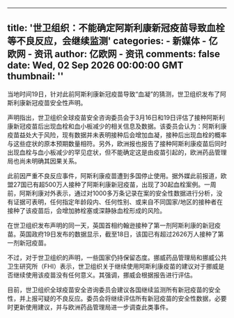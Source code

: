 
---
title: '世卫组织：不能确定阿斯利康新冠疫苗导致血栓等不良反应，会继续监测'
categories: 
    - 新媒体
    - 亿欧网 - 资讯
author: 亿欧网 - 资讯
comments: false
date: Wed, 02 Sep 2026 00:00:00 GMT
thumbnail: ''
---

<div>   
<p>当地时间19日，针对此前阿斯利康新冠疫苗导致“血凝”的猜测，世卫组织发布了阿斯利康新冠疫苗安全性声明。</p><p>声明指出，世卫组织全球疫苗安全咨询委员会于3月16日和19日评估了接种阿斯利康新冠疫苗后出现血栓和血小板减少的相关信息及数据。该委员会认为：阿斯利康疫苗益处大于风险，现有数据并未表明接种后会增加血凝，接种后出现血栓的概率与这些症状的原本预期数量相符。另外，欧洲报也报告了接种阿斯利康疫苗后同时出现血栓与血小板减少的罕见症状，但不能确定这是由疫苗引起的，欧洲药品管理局也尚未明确其因果关系。 </p><p>此前因严重不良反应事件，阿斯利康疫苗遭到多国停止使用。据外媒此前报道，欧盟27国已有超500万人接种了阿斯利康新冠疫苗，出现了30起血栓案例。一周前，阿斯利康对外表示，通过对1000多万条记录在案的安全性数据进行分析，没有证据可表明，任何指定年龄段内、任何性别、或来自不同国家/地区的接种者在接种了该疫苗后，会增加肺栓塞或深静脉血栓形成的风险。</p><p>在世卫组织发布声明的同一天，英国首相约翰逊接种了第一剂阿斯利康的新冠疫苗。英国政府19日发布的数据显示，截至18日，该国已有超过2626万人接种了第一剂新冠疫苗。</p><p>不过，对于世卫组织的声明，一些国家仍持保留态度。挪威药品管理局和挪威公共卫生研究所（FHI）表示，世卫组织关于继续使用阿斯利康疫苗的建议对于挪威是否继续使用该疫苗没有任何意义。其强调，挪威会根据报告进行评估。</p><p>目前，世卫组织全球疫苗安全咨询委员会建议各国继续监测所有新冠疫苗的安全性，并上报可疑的不良反应。委员会将继续评估所有新冠疫苗的安全性数据，必要时更新使用建议，并与欧洲药品管理局进一步调查此类事件。</p>  
</div>
            